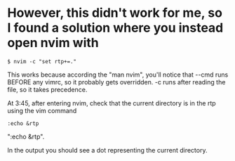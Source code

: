 # However, this didn't work for me, so I found a solution where you instead open nvim with

```$ nvim -c "set rtp+=."```

This works because according the "man nvim", you'll notice that --cmd runs BEFORE any vimrc, 
so it probably gets overridden. -c runs after reading the file, so it takes precedence.

At 3:45, after entering nvim, check that the current directory is in the rtp using the vim command 


```:echo &rtp```

 ":echo &rtp".
 
In the output you should see a dot representing the current directory.
